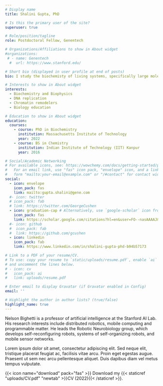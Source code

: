 ```yaml
---
# Display name
title: Shalini Gupta, PhD

# Is this the primary user of the site?
superuser: true

# Role/position/tagline
role: Postdoctoral Fellow, Genentech 

# Organizations/Affiliations to show in About widget
#organizations:
 # - name: Genentech 
  #  url: https://www.stanford.edu/

# Short bio (displayed in user profile at end of posts)
bio: I study the biochemisty of living systems, specifically large molecular machines that create incredible biology as a team. 

# Interests to show in About widget
interests:
  - Biochemistry and Biophysics 
  - DNA replication
  - Chromatin remodelers 
  - Biology education 

# Education to show in About widget
education:
  courses:
    - course: PhD in Biochemistry 
      institution: Massachusetts Institute of Technology
      year: 2022
    - course: BS in Chemistry
      institution: Indian Institute of Technology (IIT) Kanpur
      year: 2016

# Social/Academic Networking
# For available icons, see: https://wowchemy.com/docs/getting-started/page-builder/#icons
#   For an email link, use "fas" icon pack, "envelope" icon, and a link in the
#   form "mailto:your-email@example.com" or "/#contact" for contact widget.
social:
  - icon: envelope
    icon_pack: fas
    link: mailto:gupta.shalini@gene.com
  #- icon: twitter
  # icon_pack: fab
  # link: https://twitter.com/GeorgeCushen
  - icon: graduation-cap # Alternatively, use `google-scholar` icon from `ai` icon pack
    icon_pack: fas
    link: https://scholar.google.com/citations?hl=en&user=FO--nasAAAAJ&view_op=list_works&sortby=pubdate
  #- icon: github
  #  icon_pack: fab
  #  link: https://github.com/gcushen
  - icon: linkedin
    icon_pack: fab
    link: https://www.linkedin.com/in/shalini-gupta-phd-b94b57173

# Link to a PDF of your resume/CV.
# To use: copy your resume to `static/uploads/resume.pdf`, enable `ai` icons in `params.toml`,
# and uncomment the lines below.
# - icon: cv
#   icon_pack: ai
#   link: uploads/resume.pdf

# Enter email to display Gravatar (if Gravatar enabled in Config)
email: ''

# Highlight the author in author lists? (true/false)
highlight_name: true
---
```


Nelson Bighetti is a professor of artificial intelligence at the Stanford AI Lab. His research interests include distributed robotics, mobile computing and programmable matter. He leads the Robotic Neurobiology group, which develops self-reconfiguring robots, systems of self-organizing robots, and mobile sensor networks.

Lorem ipsum dolor sit amet, consectetur adipiscing elit. Sed neque elit, tristique placerat feugiat ac, facilisis vitae arcu. Proin eget egestas augue. Praesent ut sem nec arcu pellentesque aliquet. Duis dapibus diam vel metus tempus vulputate.

{{< icon name="download" pack="fas" >}} Download my {{< staticref "uploads/CV.pdf" "newtab" >}}CV (2022){{< /staticref >}}.
